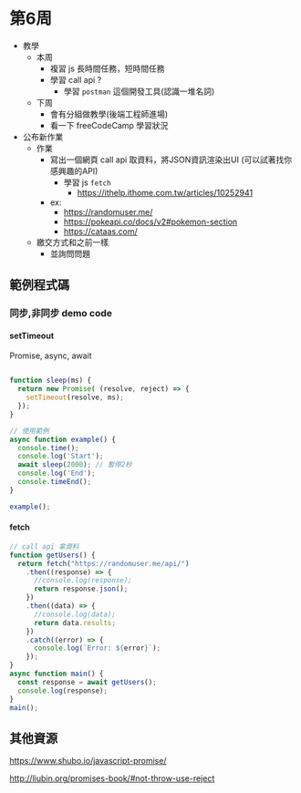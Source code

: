 # 第6周

- 教學
  - 本周
    - 複習 js 長時間任務，短時間任務
    - 學習 call api ?
      - 學習 `postman` 這個開發工具(認識一堆名詞)
  - 下周
    - 會有分組做教學(後端工程師進場)
    - 看一下 freeCodeCamp 學習狀況
- 公布新作業
  - 作業
    - 寫出一個網頁 call api 取資料，將JSON資訊渲染出UI (可以試著找你感興趣的API)
      - 學習 js `fetch`
        - https://ithelp.ithome.com.tw/articles/10252941
    - ex:
      - https://randomuser.me/
      - https://pokeapi.co/docs/v2#pokemon-section
      - https://cataas.com/
  - 繳交方式和之前一樣
    - 並詢問問題

## 範例程式碼

### 同步,非同步 demo code

#### setTimeout

Promise, async, await

```js

function sleep(ms) {
  return new Promise( (resolve, reject) => {
    setTimeout(resolve, ms);
  });
}

// 使用範例
async function example() {
  console.time();
  console.log('Start');
  await sleep(2000); // 暫停2秒
  console.log('End');
  console.timeEnd();
}

example();

```

#### fetch

```js
// call api 拿資料
function getUsers() {
  return fetch("https://randomuser.me/api/")
    .then((response) => {
      //console.log(response);
      return response.json();
    })
    .then((data) => {
      //console.log(data);
      return data.results;
    })
    .catch((error) => {
      console.log(`Error: ${error}`);
    });
}
async function main() {
  const response = await getUsers();
  console.log(response);
}
main();
```

## 其他資源

https://www.shubo.io/javascript-promise/

http://liubin.org/promises-book/#not-throw-use-reject